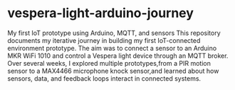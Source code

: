 # vespera-light-arduino-journey
My first IoT prototype using Arduino, MQTT, and sensors
This repository documents my iterative journey in building my first IoT-connected environment prototype.
The aim was to connect a sensor to an Arduino MKR WiFi 1010 and control a Vespera light device through an MQTT broker.
Over several weeks, I explored multiple prototypes,from a PIR motion sensor to a MAX4466 microphone knock sensor,and learned about how sensors, data, and feedback loops interact in connected systems.
